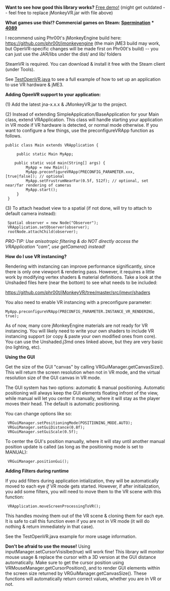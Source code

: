 <b>Want to see how good this library works?</b> <a href="https://drive.google.com/file/d/0Bza9ecEdICHGVWVXOUFVXzJnbkE/view?usp=sharing">Free demo!</a> (might get outdated -- feel free to replace jMonkeyVR.jar with file above)

<b>What games use this!? Commercial games on Steam:
<a href="http://store.steampowered.com/app/363460">Spermination</a> * <a href="http://store.steampowered.com/app/329770/">4089</a></b>

I recommend using Phr00t's jMonkeyEngine build here: https://github.com/phr00t/jmonkeyengine (the main jME3 build may work, but OpenVR-specific changes will be made first on Phr00t's build) -- you can just use the JAR/libs under the dist/ and lib/ folders

SteamVR is required. You can download & install it free with the Steam client (under Tools).

See <a href="https://github.com/phr00t/jmonkeyengine-virtual-reality/blob/master/test/jmevr/TestOpenVR.java">TestOpenVR.java</a> to see a full example of how to set up an application to use VR hardware & jME3.

<b>Adding OpenVR support to your application:</b>

(1) Add the latest jna-x.x.x & JMonkeyVR.jar to the project.

(2) Instead of extending SimpleApplication/BaseApplication for your Main class, extend VRApplication. This class will handle starting your application in VR mode if VR hardware is detected, or normal mode otherwise. If you want to configure a few things, use the preconfigureVRApp function as follows.

```
public class Main extends VRApplication {
     
     public static Main MyApp;
 
    public static void main(String[] args) {
         MyApp = new Main();
         MyApp.preconfigureVRApp(PRECONFIG_PARAMETER.xxx, [true|false]); // optional
         MyApp.setFrustrumNearFar(0.5f, 512f); // optional, set near/far rendering of cameras
         MyApp.start();
     }
 }
```

(3) To attach headset view to a spatial (if not done, will try to attach to default camera instead):

```
 Spatial observer = new Node("Observer");
 VRApplication.setObserver(observer);
 rootNode.attachChild(observer);
```

<i>PRO-TIP: Use anisotropic filtering & do NOT directly access the VRApplication "cam", use getCamera() instead!</i>

<b>How do I use VR instancing?</b>

Rendering with instancing can improve performance significantly, since there is only one viewport & rendering pass. However, it requires a little work by modifying vertex shaders & material definitions. Take a look at the Unshaded files here (near the bottom) to see what needs to be included:

<a href="https://github.com/phr00t/jMonkeyVR/tree/master/src/jmevr/shaders">https://github.com/phr00t/jMonkeyVR/tree/master/src/jmevr/shaders</a>

You also need to enable VR instancing with a preconfigure parameter:

    MyApp.preconfigureVRApp(PRECONFIG_PARAMETER.INSTANCE_VR_RENDERING, true);
    
As of now, many core jMonkeyEngine materials are not ready for VR instancing. You will likely need to write your own shaders to include VR instancing support (or copy & paste your own modified ones from core). You can use the Unshaded.j3md ones linked above, but they are very basic (no lighting, etc).

<b>Using the GUI</b>

Get the size of the GUI "canvas" by calling VRGuiManager.getCanvasSize(). This will return the screen resolution when not in VR mode, and the virtual resolution size of the GUI canvas in VR mode. 

The GUI system has two options: automatic & manual positioning. Automatic positioning will always keep the GUI elements floating infront of the view, while manual will let you center it manually, where it will stay as the player moves their head. The default is automatic positioning.

You can change options like so:

```
 VRGuiManager.setPositioningMode(POSITIONING_MODE.AUTO);
 VRGuiManager.setGuiDistance(0.8f);
 VRGuiManager.setGuiScale(0.5f);
```

To center the GUI's position manually, where it will stay until another manual position update is called (as long as the positioning mode is set to MANUAL):

```
 VRGuiManager.positionGui();
```

<b>Adding Filters during runtime</b>

If you add filters during application intialization, they will be automatically moved to each eye <i>if</i> VR mode gets started. However, if after initialization, you add some filters, you will need to move them to the VR scene with this function:

     VRApplication.moveScreenProcessingToVR();
     
This handles moving them out of the VR scene & cloning them for each eye. It is safe to call this function even if you are not in VR mode (it will do nothing & return immediately in that case).
     
See the TestOpenVR.java example for more usage information.

<b>Don't be afraid to use the mouse!</b> Using inputManager.setCursorVisislbe(true) will work fine! This library will monitor mouse usage & replace the cursor with a 3D version at the GUI distance automatically. Make sure to get the cursor position using VRMouseManager.getCursorPosition(), and to render GUI elements within the screen size returned by VRGuiManager.getCanvasSize(). These functions will automatically return correct values, whether you are in VR or not.
